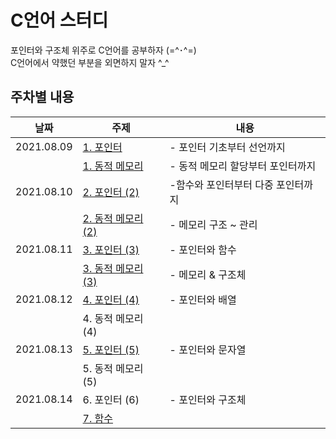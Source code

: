 # C언어 스터디
포인터와 구조체 위주로 C언어를 공부하자 (=^･^=)   
C언어에서 약했던 부분을 외면하지 말자 ^_^

## 주차별 내용
|날짜|주제|내용|
|------|---|---|
|2021.08.09 |[1. 포인터](https://github.com/namyounjung/C-Language_study/blob/main/1.%20%EC%8B%9C%EC%9E%91%ED%95%98%EA%B8%B0.md) |- 포인터 기초부터 선언까지|
|           |[1. 동적 메모리](https://github.com/namyounjung/C-Language_study/blob/main/2.%20%EB%8F%99%EC%A0%81%EB%A9%94%EB%AA%A8%EB%A6%AC_%EA%B4%80%EB%A6%AC.md)|- 동적 메모리 할당부터 포인터까지|
|2021.08.10|[2. 포인터 (2)](https://github.com/namyounjung/C-Language_study/blob/main/1.%20%EC%8B%9C%EC%9E%91%ED%95%98%EA%B8%B0.md)|-함수와 포인터부터 다중 포인터까지|
|          |[2. 동적 메모리 (2)](https://github.com/namyounjung/C-Language_study/blob/main/2.%20%EB%8F%99%EC%A0%81%EB%A9%94%EB%AA%A8%EB%A6%AC_%EA%B4%80%EB%A6%AC.md)|- 메모리 구조 ~ 관리|
|2021.08.11|[3. 포인터 (3)](https://github.com/namyounjung/C-Language_study/blob/main/3.%20%ED%8F%AC%EC%9D%B8%ED%84%B0%EC%99%80%20%ED%95%A8%EC%88%98.md)|- 포인터와 함수|
|          |[3. 동적 메모리 (3)](https://github.com/namyounjung/C-Language_study/blob/main/4.%20%EB%A9%94%EB%AA%A8%EB%A6%AC%20%26%20%EA%B5%AC%EC%A1%B0%EC%B2%B4.md)|- 메모리 & 구조체|
|2021.08.12|[4. 포인터 (4)](https://github.com/namyounjung/C-Language_study/blob/main/5.%20%ED%8F%AC%EC%9D%B8%ED%84%B0%EC%99%80%20%EB%B0%B0%EC%97%B4.md)|- 포인터와 배열|
|          |4. 동적 메모리 (4)||
|2021.08.13|[5. 포인터 (5)](https://github.com/namyounjung/C-Language_study/commit/ad99ca6a276f969cb72a12274ed456a70bb1a417)|- 포인터와 문자열|
|          |5. 동적 메모리 (5)||
|2021.08.14|6. 포인터 (6)|- 포인터와 구조체|
|          |[7. 함수](https://github.com/namyounjung/C-Language_study/blob/main/6.%20%ED%95%A8%EC%88%98.md)||


